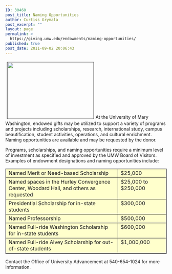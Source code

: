 ```yaml
---
ID: 30460
post_title: Naming Opportunities
author: Curtiss Grymala
post_excerpt: ""
layout: page
permalink: >
  https://giving.umw.edu/endowments/naming-opportunities/
published: true
post_date: 2011-09-02 20:06:43
---
```

<a href="https://giving.umw.edu/wp-content/uploads/2011/09/web400NS-UMW-26.jpg"><img class="alignleft size-medium wp-image-36821" style="margin: 5px;border: black 1px solid" src="https://giving.umw.edu/wp-content/uploads/2011/09/web400NS-UMW-26-300x195.jpg" alt="" width="270" height="176" /></a>At the University of Mary Washington, endowed gifts may be utilized to support a variety of programs and projects including scholarships, research, international study, campus beautification, student activities, operations, and cultural enrichment. Naming opportunities are available and may be requested by the donor.

Programs, scholarships, and naming opportunities require a minimum level of investment as specified and approved by the UMW Board of Visitors. Examples of endowment designations and naming opportunities include:
<table border="1" width="516" cellspacing="5" cellpadding="5" bgcolor="#ffffcc">
<tbody>
<tr valign="top">
<td width="340">Named Merit or Need-based Scholarship</td>
<td class="right_justification" width="135">$25,000</td>
</tr>
<tr valign="top">
<td width="340">Named spaces in the Hurley Convergence Center, Woodard Hall, and others as requested</td>
<td class="right_justification" width="135">$25,000 to $250,000</td>
</tr>
<tr valign="top">
<td>Presidential Scholarship for in-state students</td>
<td class="right_justification">$300,000</td>
</tr>
<tr valign="top">
<td>Named Professorship</td>
<td class="right_justification">$500,000</td>
</tr>
<tr valign="top">
<td>Named Full-ride Washington Scholarship for in-state students</td>
<td class="right_justification">$600,000</td>
</tr>
<tr valign="top">
<td>Named Full-ride Alvey Scholarship for out-of-state students</td>
<td class="right_justification">$1,000,000</td>
</tr>
</tbody>
</table>
Contact the Office of University Advancement at 540-654-1024 for more information.